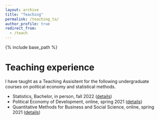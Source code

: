 ```yaml
---
layout: archive
title: "Teaching"
permalink: /teaching_ta/
author_profile: true
redirect_from:
  - /teach
---
```

{% include base_path %}

# Teaching experience

I have taught  as a Teaching Assisitent for the following undergraduate courses on political economy and statistical methods.

- Statistics, Bachelor, in person, fall 2022 ([details](http://kursuskatalog.cbs.dk/2021-2022/BA-BEBUO1010U.aspx))
- Political Economy of Development, online,  spring 2021  ([details](http://kursuskatalog.cbs.dk/2021-2022/BA-BPOLO1287U.aspx))
- Quantitative Methods for Business and Social Science, online,  spring 2021  ([details](https://kursuskatalog.cbs.dk/2021-2022/BA-BPOLO2010U.aspx))
